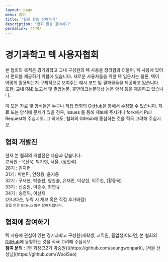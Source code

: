 ```yaml
---
layout: page
menu: 참여
title: "협회 활동 참여하기"
description: "협회 활동 참여하기"
permalink: /참여/
---
```


# 경기과학고 텍 사용자협회

본 협회의 목적은 경기과학고 교내 구성원의 텍 사용을 장려함과 더불어, 텍 사용에 있어서 편의를 제공하기 위함에 있습니다.
새로운 사용자들을 위한 텍 입문서는 물론, 텍이 어떻게 활용되는지 구체적으로 보여주는 예시 코드 및 결과물들을 제공하고 있습니다.
또한, 교내 R&E 보고서 및 졸업논문, 휴먼테크논문대상 논문 양식 등을 제공하고 있습니다.

이 모든 자료 및 양식들은 누구나 직접 협회의 <a href="https://github.com/gshslatexintro">GitHub</a>을 통해서 수정할 수 있습니다.
자료 또는 양식에 문제가 있을 경우, issues 를 통해 제보해 주시거나 fork해서 Pull Request해 주십시오.
그 외에도, 협회의 GitHub에 동참하는 것을 적극 고려해 주십시오.

<div class="row">
  <div class="col cell1of2">
    <h2>협회 개발진</h2>
    <p>현재 본 협회의 개발진은 다음과 같습니다:
    <br>
    교직원 : 목진욱, 박기현, 서울, (정민석)
    <br>
    28기 : 김지현
    <br>
    31기 : 박현민, 안청응, 윤지용
    <br>
    32기 : 구재현, 박승원, 양찬솔, 유재민, 이상헌, 이주찬, (황동욱)
    <br>
    33기 : 신승원, 이준수, 최연규
    <br>
    34기 : 송영익, 이선재
    <br>
    (가나다순, 누락 시 제보 혹은 직접 추가바람)
    <br>
    <small>괄호 안은 GitHub 외부 참여자입니다.</small>
    </p>
  </div>
  <div class="col cell1of2">
    <h2>협회에 참여하기</h2>
    <p>
    텍 사용에 관심이 있는 경기과학고 구성원(재학생, 교직원, 졸업생)이라면,
    본 협회의 <a href="https://github.com/gshslatexintro">GitHub</a>에 동참하는 것을 적극 고려해 주십시오.
    <br>
    <b>참여 문의</b> : [현 회장(32기 박승원)](https://github.com/seungwonpark), [서울 선생님](https://github.com/WoolSeo)
    </p>
  </div>
</div>

